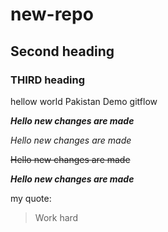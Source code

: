 # new-repo

## Second heading

### THIRD heading
hellow world
Pakistan
Demo gitflow

***Hello new changes are made***

*Hello new changes are made*

~~Hello new changes are made~~

***Hello new changes are made***

my quote:
> Work hard
